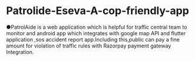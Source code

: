 # Patrolide-Eseva-A-cop-friendly-app
 ●PatrolAide is a web application which is helpful for traffic central team to monitor and android app which integrates with google map API and flutter application ,sos accident report app.Including this,public can pay a fine amount for violation of traffic rules with Razorpay payment gateway Integration.
